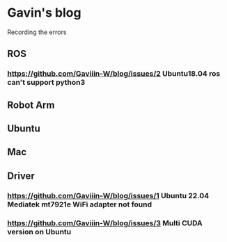 # Gavin's blog

Recording the errors

## ROS

### https://github.com/Gaviiin-W/blog/issues/2 Ubuntu18.04 ros can't support python3

## Robot Arm

## Ubuntu

## Mac

## Driver

### https://github.com/Gaviiin-W/blog/issues/1 Ubuntu 22.04 Mediatek mt7921e WiFi adapter not found

### https://github.com/Gaviiin-W/blog/issues/3 Multi CUDA version on Ubuntu
